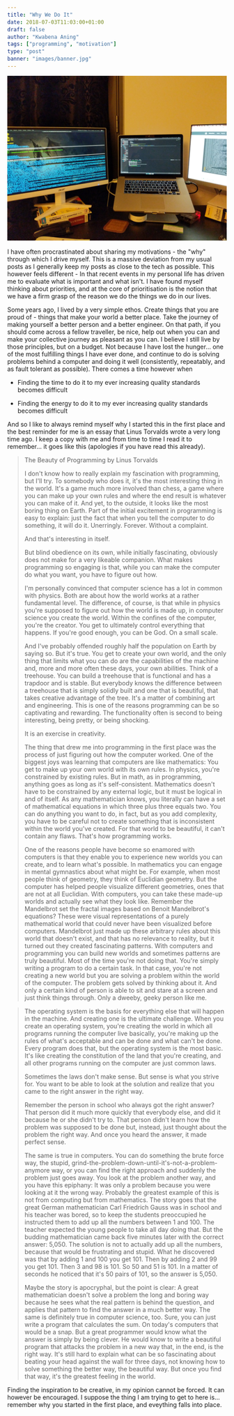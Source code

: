 ```yaml
---
title: "Why We Do It"
date: 2018-07-03T11:03:00+01:00
draft: false
author: "Kwabena Aning"
tags: ["programming", "motivation"]
type: "post"
banner: "images/banner.jpg"
---
```

![Finding inspiration when pressed for time can be challenging][desktop]

I have often procrastinated about sharing my motivations - the "why" through which I drive myself. This is a massive deviation from my usual posts as I generally keep my posts as close to the tech as possible. This however feels different - In that recent events in my personal life has driven me to evaluate what is important and what isn't. I have found myself thinking about priorities, and at the core of prioritisation is the notion that we have a firm grasp of the reason we do the things we do in our lives.

Some years ago, I lived by a very simple ethos. Create things that you are proud of - things that make your world a better place. Take the journey of making yourself a better person and a better engineer. On that path, if you should come across a fellow traveller, be nice, help out when you can and make your collective journey as pleasant as you can. I believe I still live by those principles, but on a budget. Not because I have lost the hunger... one of the most fulfilling things I have ever done, and continue to do is solving problems behind a computer and doing it well (consistently, repeatably, and as fault tolerant as possible). There comes a time however when 

 * Finding the time to do it to my ever increasing quality standards becomes difficult

 * Finding the energy to do it to my ever increasing quality standards becomes difficult

And so I like to always remind myself why I started this in the first place and the best reminder for me is an essay that Linus Torvalds wrote a very long time ago. I keep a copy with me and from time to time I read it to remember... it goes like this (apologies if you have read this already).



> The Beauty of Programming
> by Linus Torvalds
>
>I don't know how to really explain my fascination with programming, but I'll try. To somebody who does it, it's the most interesting thing in the world. It's a game much more involved than chess, a game where you can make up your own rules and where the end result is whatever you can make of it. And yet, to the outside, it looks like the most boring thing on Earth. Part of the initial excitement in programming is easy to explain: just the fact that when you tell the computer to do something, it will do it. Unerringly. Forever. Without a complaint.
>
> And that's interesting in itself.
>
> But blind obedience on its own, while initially fascinating, obviously does not make for a very likeable companion. What makes programming so engaging is that, while you can make the computer do what you want, you have to figure out how.
>
> I'm personally convinced that computer science has a lot in common with physics. Both are about how the world works at a rather fundamental level. The difference, of course, is that while in physics you're supposed to figure out how the world is made up, in computer science you create the world. Within the confines of the computer, you're the creator. You get to ultimately control everything that happens. If you're good enough, you can be God. On a small scale.
>
> And I've probably offended roughly half the population on Earth by saying so. But it's true. You get to create your own world, and the only thing that limits what you can do are the capabilities of the machine and, more and more often these days, your own abilities. Think of a treehouse. You can build a treehouse that is functional and has a trapdoor and is stable. But everybody knows the difference between a treehouse that is simply solidly built and one that is beautiful, that takes creative advantage of the tree. It's a matter of combining art and engineering. This is one of the reasons programming can be so captivating and rewarding. The functionality often is second to being interesting, being pretty, or being shocking.
>
> It is an exercise in creativity.
>
>The thing that drew me into programming in the first place was the process of just figuring out how the computer worked. One of the biggest joys was learning that computers are like mathematics: You get to make up your own world with its own rules. In physics, you're constrained by existing rules. But in math, as in programming, anything goes as long as it's self-consistent. Mathematics doesn't have to be constrained by any external logic, but it must be logical in and of itself. As any mathematician knows, you literally can have a set of mathematical equations in which three plus three equals two. You can do anything you want to do, in fact, but as you add complexity, you have to be careful not to create something that is inconsistent within the world you've created. For that world to be beautiful, it can't contain any flaws. That's how programming works.
>
> One of the reasons people have become so enamored with computers is that they enable you to experience new worlds you can create, and to learn what's possible. In mathematics you can engage in mental gymnastics about what might be. For example, when most people think of geometry, they think of Euclidian geometry. But the computer has helped people visualize different geometries, ones that are not at all Euclidian. With computers, you can take these made-up worlds and actually see what they look like. Remember the Mandelbrot set the fractal images based on Benoit Mandelbrot's equations? These were visual representations of a purely mathematical world that could never have been visualized before computers. Mandelbrot just made up these arbitrary rules about this world that doesn't exist, and that has no relevance to reality, but it turned out they created fascinating patterns. With computers and programming you can build new worlds and sometimes patterns are truly beautiful. Most of the time you're not doing that. You're simply writing a program to do a certain task. In that case, you're not creating a new world but you are solving a problem within the world of the computer. The problem gets solved by thinking about it. And only a certain kind of person is able to sit and stare at a screen and just think things through. Only a dweeby, geeky person like me.

> The operating system is the basis for everything else that will happen in the machine. And creating one is the ultimate challenge. When you create an operating system, you're creating the world in which all programs running the computer live basically, you're making up the rules of what's acceptable and can be done and what can't be done. Every program does that, but the operating system is the most basic. It's like creating the constitution of the land that you're creating, and all other programs running on the computer are just common laws.
> 
> Sometimes the laws don't make sense. But sense is what you strive for. You want to be able to look at the solution and realize that you came to the right answer in the right way.
> 
> Remember the person in school who always got the right answer? That person did it much more quickly that everybody else, and did it because he or she didn't try to. That person didn't learn how the problem was supposed to be done but, instead, just thought about the problem the right way. And once you heard the answer, it made perfect sense.
> 
> The same is true in computers. You can do something the brute force way, the stupid, grind-the-problem-down-until-it's-not-a-problem-anymore way, or you can find the right approach and suddenly the problem just goes away. You look at the problem another way, and you have this epiphany: It was only a problem because you were looking at it the wrong way. Probably the greatest example of this is not from computing but from mathematics. The story goes that the great German mathematician Carl Friedrich Gauss was in school and his teacher was bored, so to keep the students preoccupied he instructed them to add up all the numbers between 1 and 100. The teacher expected the young people to take all day doing that. But the budding mathematician came back five minutes later with the correct answer: 5,050. The solution is not to actually add up all the numbers, because that would be frustrating and stupid. What he discovered was that by adding 1 and 100 you get 101. Then by adding 2 and 99 you get 101. Then 3 and 98 is 101. So 50 and 51 is 101. In a matter of seconds he noticed that it's 50 pairs of 101, so the answer is 5,050.
>
> Maybe the story is apocryphal, but the point is clear: A great mathematician doesn't solve a problem the long and boring way because he sees what the real pattern is behind the question, and applies that pattern to find the answer in a much better way. The same is definitely true in computer science, too. Sure, you can just write a program that calculates the sum. On today's computers that would be a snap. But a great programmer would know what the answer is simply by being clever. He would know to write a beautiful program that attacks the problem in a new way that, in the end, is the right way. It's still hard to explain what can be so fascinating about beating your head against the wall for three days, not knowing how to solve something the better way, the beautiful way. But once you find that way, it's the greatest feeling in the world.

Finding the inspiration to be creative, in my opinion cannot be forced. It can however be encouraged. I suppose the thing I am trying to get to here is... remember why you started in the first place, and eveything falls into place.

[desktop]: images/banner.jpg "Latest workspace"